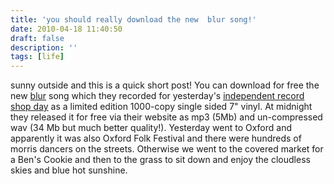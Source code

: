 ```yaml
---
title: 'you should really download the new  blur song!'
date: 2010-04-18 11:40:50
draft: false
description: ''
tags: [life]
---
```


sunny outside and this is a quick short post! You can download for free the new [blur](http://www.blur.co.uk/ "blur website") song which they recorded for yesterday's [independent record shop day](http://www.recordstoreday.com/Home "indepedent record shop day") as a limited edition 1000-copy single sided 7" vinyl. At midnight they released it for free via their website as mp3 (5Mb) and un-compressed wav (34 Mb but much better quality!). Yesterday went to Oxford and apparently it was also Oxford Folk Festival and there were hundreds of morris dancers on the streets. Otherwise we went to the covered market for a Ben's Cookie and then to the grass to sit down and enjoy the cloudless skies and blue hot sunshine.